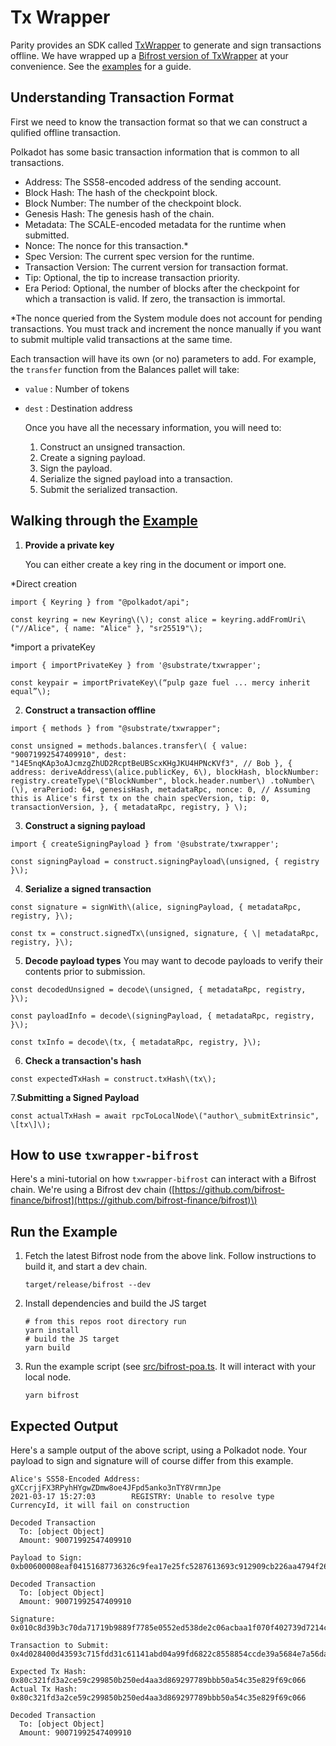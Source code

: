 # Tx Wrapper

Parity provides an SDK called [TxWrapper](https://github.com/paritytech/txwrapper) to generate and sign transactions offline. We have wrapped up a [Bifrost version of TxWrapper](https://github.com/bifrost-finance/txwrapper-bifrost) at your convenience. See the [examples](https://github.com/bifrost-finance/txwrapper-bifrost/blob/master/src/bifrost-poa.ts) for a guide.


## Understanding Transaction Format

First we need to know the transaction format so that we can construct a qulified offline transaction.

Polkadot has some basic transaction information that is common to all transactions.

* Address: The SS58-encoded address of the sending account.
* Block Hash: The hash of the checkpoint block.
* Block Number: The number of the checkpoint block.
* Genesis Hash: The genesis hash of the chain.
* Metadata: The SCALE-encoded metadata for the runtime when submitted.
* Nonce: The nonce for this transaction.\*
* Spec Version: The current spec version for the runtime.
* Transaction Version: The current version for transaction format.
* Tip: Optional, the tip to increase transaction priority.
* Era Period: Optional, the number of blocks after the checkpoint for which a transaction is valid. If zero, the transaction is immortal.

\*The nonce queried from the System module does not account for pending transactions. You must track and increment the nonce manually if you want to submit multiple valid transactions at the same time.

Each transaction will have its own \(or no\) parameters to add. For example, the `transfer` function from the Balances pallet will take:

* `value` : Number of tokens
* `dest` : Destination address

  Once you have all the necessary information, you will need to:

  1. Construct an unsigned transaction.
  2. Create a signing payload.
  3. Sign the payload.
  4. Serialize the signed payload into a transaction.
  5. Submit the serialized transaction.


## Walking through the [Example](https://github.com/bifrost-finance/txwrapper-bifrost/blob/master/src/bifrost-poa.ts)

1. **Provide a private key**

   You can either create a key ring in the document or import one.

*Direct creation
```
import { Keyring } from "@polkadot/api";

const keyring = new Keyring\(\); const alice = keyring.addFromUri\("//Alice", { name: "Alice" }, "sr25519"\);

```

*import a privateKey
```
import { importPrivateKey } from '@substrate/txwrapper';

const keypair = importPrivateKey\(“pulp gaze fuel ... mercy inherit equal”\);
```

2. **Construct a transaction offline**
```
import { methods } from "@substrate/txwrapper";

const unsigned = methods.balances.transfer\( { value: "90071992547409910", dest: "14E5nqKAp3oAJcmzgZhUD2RcptBeUBScxKHgJKU4HPNcKVf3", // Bob }, { address: deriveAddress\(alice.publicKey, 6\), blockHash, blockNumber: registry.createType\("BlockNumber", block.header.number\) .toNumber\(\), eraPeriod: 64, genesisHash, metadataRpc, nonce: 0, // Assuming this is Alice's first tx on the chain specVersion, tip: 0, transactionVersion, }, { metadataRpc, registry, } \);
```

3. **Construct a signing payload**
```
import { createSigningPayload } from '@substrate/txwrapper';

const signingPayload = construct.signingPayload\(unsigned, { registry }\);
```

4. **Serialize a signed transaction**
```
const signature = signWith\(alice, signingPayload, { metadataRpc, registry, }\);

const tx = construct.signedTx\(unsigned, signature, { \| metadataRpc, registry, }\);
```

5. **Decode payload types** 
You may want to decode payloads to verify their contents prior to submission.
```
const decodedUnsigned = decode\(unsigned, { metadataRpc, registry, }\);

const payloadInfo = decode\(signingPayload, { metadataRpc, registry, }\);

const txInfo = decode\(tx, { metadataRpc, registry, }\);
```

6. **Check a transaction's hash**
```
const expectedTxHash = construct.txHash\(tx\);
```

7.**Submitting a Signed Payload**
```
const actualTxHash = await rpcToLocalNode\("author\_submitExtrinsic", \[tx\]\);
```


## How to use  `txwrapper-bifrost`

Here's a mini-tutorial on how `txwrapper-bifrost` can interact with a Bifrost chain. We're using a Bifrost dev chain \([https://github.com/bifrost-finance/bifrost](https://github.com/bifrost-finance/bifrost)\)


## Run the Example

1. Fetch the latest Bifrost node from the above link. Follow instructions to build it, and start a dev chain.

   `target/release/bifrost --dev`
2. Install dependencies and build the JS target

   ```
   # from this repos root directory run
   yarn install
   # build the JS target
   yarn build
   ```
3. Run the example script \(see [src/bifrost-poa.ts](https://github.com/bifrost-finance/txwrapper-bifrost/blob/master/src/bifrost-poa.ts). It will interact with your local node.

   `yarn bifrost`


## Expected Output

Here's a sample output of the above script, using a Polkadot node. Your payload to sign and signature will of course differ from this example.

```
Alice's SS58-Encoded Address: gXCcrjjFX3RPyhHYgwZDmw8oe4JFpd5anko3nTY8VrmnJpe
2021-03-17 15:27:03        REGISTRY: Unable to resolve type CurrencyId, it will fail on construction

Decoded Transaction
  To: [object Object]
  Amount: 90071992547409910

Payload to Sign: 0xb00600008eaf04151687736326c9fea17e25fc5287613693c912909cb226aa4794f26a4813f6ffffffffff3f01750200000100000001000000472fb2b977307379477a6be2cb6e23ade0343797d564e54b1fe33d291ee4146874b19ef9828fd83dca228286e9e7b421429574b4def3e15e643e75cb37d719b2

Decoded Transaction
  To: [object Object]
  Amount: 90071992547409910

Signature: 0x010c8d39b3c70da71719b9889f7785e0552ed538de2c06acbaa1f070f402739d7214cf1bcbeb873b6f955dd3c11345b92705ddc6c910f67aa590abbcc4d6956b8b

Transaction to Submit: 0x4d028400d43593c715fdd31c61141abd04a99fd6822c8558854ccde39a5684e7a56da27d010c8d39b3c70da71719b9889f7785e0552ed538de2c06acbaa1f070f402739d7214cf1bcbeb873b6f955dd3c11345b92705ddc6c910f67aa590abbcc4d6956b8b750200000600008eaf04151687736326c9fea17e25fc5287613693c912909cb226aa4794f26a4813f6ffffffffff3f01

Expected Tx Hash: 0x80c321fd3a2ce59c299850b250ed4aa3d869297789bbb50a54c35e829f69c066
Actual Tx Hash: 0x80c321fd3a2ce59c299850b250ed4aa3d869297789bbb50a54c35e829f69c066

Decoded Transaction
  To: [object Object]
  Amount: 90071992547409910
```

